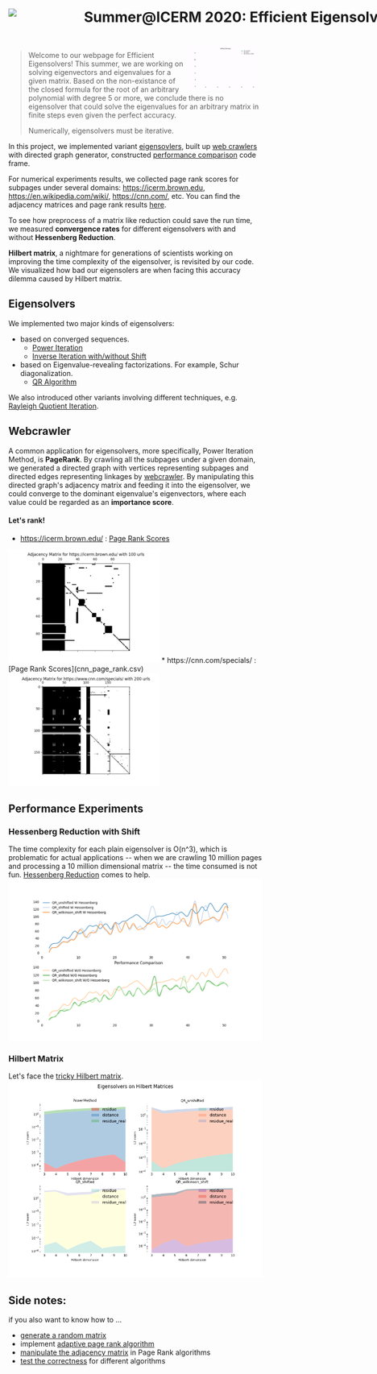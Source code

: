 <div id="container" style="white-space:nowrap">
    <div id="image" style="display:inline;">
        <img align="left", src="ICERM_logoCUBE_1000pxls.png.png", width="150">
    </div>
    <div id="texts" style="display:inline; white-space:nowrap;"> 
        <h1>Summer@ICERM 2020: Efficient Eigensolvers And Their Applications </h1>
    </div>
</div>​
 
 <div id="banner">
    <div class="inline-block", >
        <img align="left",src ="shift.gif", width="150">
    </div>
    <div class="inline-block">
        <img align="right", src ="hessenberg.gif", width="150">
    </div>
</div>

> Welcome to our webpage for Efficient Eigensolvers! 
> This summer, we are working on solving eigenvectors and eigenvalues for a given matrix.
> Based on the non-existance of the closed formula for the root of an arbitrary polynomial with 
> degree 5 or more, we conclude there is no eigensolver that could solve
> the eigenvalues for an arbitrary matrix in finite steps even given 
> the perfect accuracy.
>
> Numerically, eigensolvers must be iterative.

In this project, we implemented variant [eigensovlers](#eigensolvers), built up [web crawlers](#webcrawler) with
 directed graph generator, constructed [performance comparison](#performance-experiments) code frame.
 
For numerical experiments results, we collected page rank scores for 
 subpages under several domains: https://icerm.brown.edu, https://en.wikipedia.com/wiki/,
 https://cnn.com/, etc. You can find the adjacency matrices and page rank results
  [here](#lets-rank).

 To see how preprocess of a matrix like reduction could save the run time,
 we measured **convergence rates** for different eigensolvers with and without
 **Hessenberg Reduction**.
 
 **Hilbert matrix**, a nightmare for generations of scientists working on 
 improving the time complexity of the eigensolver, is revisited by our code.
 We visualized how bad our eigensolers are when facing this accuracy dilemma
 caused by Hilbert matrix.


## Eigensolvers
We implemented two major kinds of eigensolvers:
* based on converged sequences.
    * [Power Iteration](PowerIterationMethod.html)
    * [Inverse Iteration with/without Shift]()
* based on Eigenvalue-revealing factorizations.
For example, Schur diagonalization.
    * [QR Algorithm](QR_Algorithm.html)
    
We also introduced other variants involving different techniques, e.g. [Rayleigh Quotient Iteration](RayleighQuotientIteration.html). 

## Webcrawler
A common application for eigensolvers, more specifically, Power Iteration Method,
is **PageRank**. By crawling all the subpages under a given domain, we generated a directed 
graph with vertices representing subpages and directed edges representing linkages by
[webcrawler](webScraper.html). 
By manipulating this directed graph's adjacency matrix and feeding it
into the eigensolver, we could converge to the dominant eigenvalue's eigenvectors,
where each value could be regarded as an **importance score**.


#### Let's rank!
* https://icerm.brown.edu/ : [Page Rank Scores](icerm_page_rank.csv)
<img src="ICERM100_adhMatrix.png" width="300" />
* https://cnn.com/specials/ : [Page Rank Scores](cnn_page_rank.csv) 
<img src="CNN200_adhMatrix.png" width="300" />

## Performance Experiments
### Hessenberg Reduction with Shift

The time complexity for each plain eigensolver is O(n^3), which is problematic 
 for actual applications -- when we are crawling 10 million pages and processing
 a 10 million dimensional matrix -- the time consumed is not fun. 
 [Hessenberg Reduction](comparePerfDriver.html) comes to help.
![hessenshift](performance_compare_iteration_preversion.png)

### Hilbert Matrix
Let's face the [tricky Hilbert matrix](HilbertExper.html).
![Hilbert](EigensolversOnHilbert.png)

## Side notes:
if you also want to know how to ...
* [generate a random matrix](matricesGenerator.html)
* implement [adaptive page rank algorithm]()
* [manipulate the adjacency matrix]() in Page Rank algorithms
* [test the correctness]() for different algorithms

 

